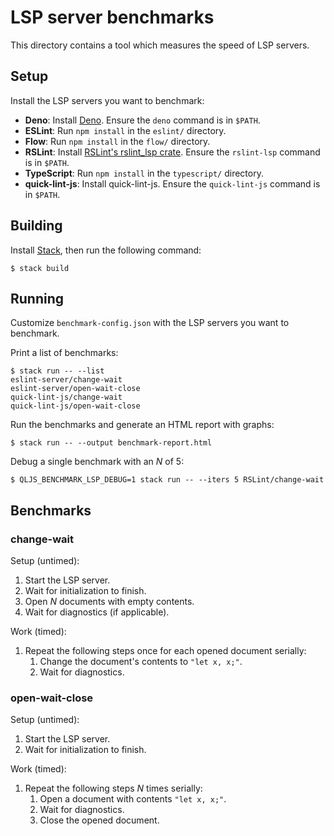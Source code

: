 # LSP server benchmarks

This directory contains a tool which measures the speed of LSP servers.

## Setup

Install the LSP servers you want to benchmark:

* **Deno**: Install [Deno][]. Ensure the `deno` command is in `$PATH`.
* **ESLint**: Run `npm install` in the `eslint/` directory.
* **Flow**: Run `npm install` in the `flow/` directory.
* **RSLint**: Install [RSLint's rslint_lsp crate][install-rslint]. Ensure the
  `rslint-lsp` command is in `$PATH`.
* **TypeScript**: Run `npm install` in the `typescript/` directory.
* **quick-lint-js**: Install quick-lint-js. Ensure the `quick-lint-js` command
  is in `$PATH`.

## Building

Install [Stack][], then run the following command:

    $ stack build

## Running

Customize `benchmark-config.json` with the LSP servers you want to benchmark.

Print a list of benchmarks:

    $ stack run -- --list
    eslint-server/change-wait
    eslint-server/open-wait-close
    quick-lint-js/change-wait
    quick-lint-js/open-wait-close

Run the benchmarks and generate an HTML report with graphs:

    $ stack run -- --output benchmark-report.html

Debug a single benchmark with an *N* of 5:

    $ QLJS_BENCHMARK_LSP_DEBUG=1 stack run -- --iters 5 RSLint/change-wait

## Benchmarks

### change-wait

Setup (untimed):

1. Start the LSP server.
2. Wait for initialization to finish.
3. Open *N* documents with empty contents.
4. Wait for diagnostics (if applicable).

Work (timed):

1. Repeat the following steps once for each opened document serially:
   1. Change the document's contents to `"let x, x;"`.
   2. Wait for diagnostics.

### open-wait-close

Setup (untimed):

1. Start the LSP server. 
2. Wait for initialization to finish.

Work (timed):

1. Repeat the following steps *N* times serially:
   1. Open a document with contents `"let x, x;"`.
   2. Wait for diagnostics.
   3. Close the opened document.

[Deno]: https://deno.land/
[Stack]: https://haskellstack.org/
[install-rslint]: https://rslint.org/guide/
